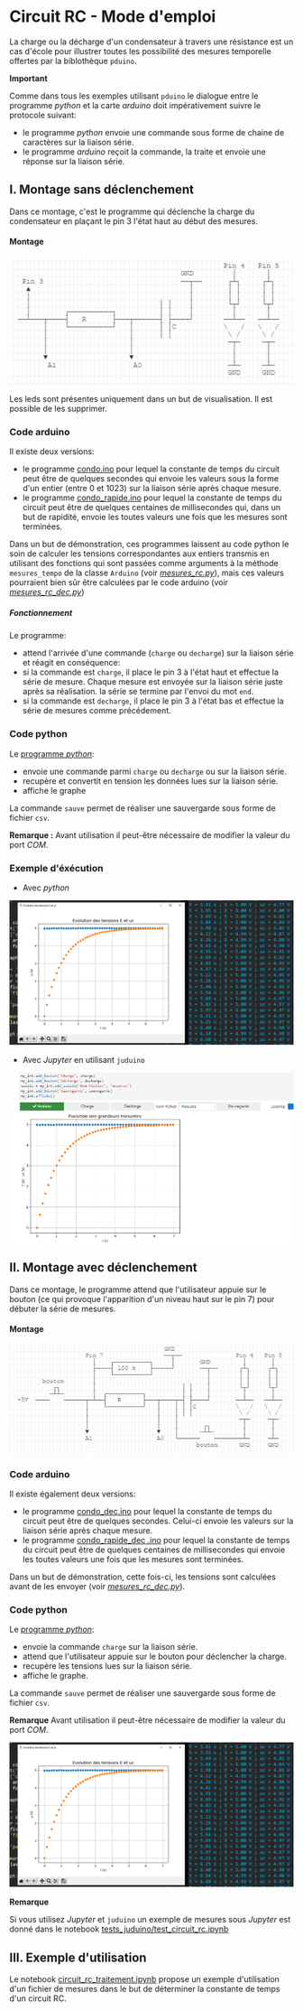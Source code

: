 # Circuit RC - Mode d'emploi

La charge ou la décharge d'un condensateur à travers une résistance est un cas d'école pour illustrer toutes les possibilité des mesures temporelle offertes par la biblothèque `pduino`.

**Important**

Comme dans tous les exemples utilisant `pduino` le dialogue entre le programme _python_ et la carte _arduino_  doit impérativement suivre le protocole suivant:

- le programme _python_ envoie une commande sous forme de chaine de caractères sur la liaison série.
- le programme _arduino_ reçoit la commande, la traite et envoie une réponse sur la liaison série.

## I. Montage sans déclenchement
Dans ce montage, c'est le programme qui déclenche la charge du condensateur en plaçant le pin 3 l'état haut au début des mesures.

#### Montage 

![](data/image_2.png)

Les leds sont présentes uniquement dans un but de visualisation. Il est possible de les supprimer.

### Code arduino

Il existe deux versions:

- le programme  [condo.ino](../../arduino/condo/condo.ino) pour lequel la constante de temps du circuit peut être de quelques secondes qui envoie les valeurs sous la forme d'un entier (entre 0 et 1023) sur la liaison série après chaque mesure.
- le programme  [condo_rapide.ino](../../arduino/condo_rapide/condo_rapide.ino) pour lequel la constante de temps du circuit peut être de quelques centaines de millisecondes qui, dans un but de rapidité, envoie les toutes valeurs une fois que les mesures sont terminées.

Dans un but de démonstration, ces programmes laissent au code python le soin de calculer les tensions correspondantes aux entiers transmis en utilisant des fonctions qui sont passées comme arguments à la méthode `mesures_tempo` de la classe `Arduino` (voir _[mesures_rc.py](../../tests_pduino/mesures_rc.py)_), mais ces valeurs pourraient bien sûr être calculées par le code arduino (voir _[mesures_rc_dec.py](../../tests_pduino/mesures_rc_dec.py)_)

##### Fonctionnement

Le programme:

- attend l'arrivée d'une commande (`charge` ou `decharge`) sur la liaison série et réagit en conséquence:
- si la commande est `charge`, il place le pin 3 à l'état haut et effectue la série de mesure. Chaque mesure est envoyée sur la liaison série juste après sa réalisation. la série se termine par l'envoi du mot `end`.
- si la commande est `decharge`, il place le pin 3 à l'état bas  et effectue la série de mesures comme précédement.

### Code python
Le [programme _python_](../../tests_pduino/mesures_rc.py):
- envoie une commande parmi `charge` ou `decharge` ou sur la liaison série.
- recupère et convertit en tension les données lues sur la liaison série.
- affiche le graphe

La commande `sauve` permet de réaliser une sauvergarde sous forme de fichier `csv`.

**Remarque :** Avant utilisation il peut-être nécessaire de modifier la valeur du port _COM_.

### Exemple d'éxécution
- Avec _python_

<img src='data/image_1.png' style='width:800px'>


- Avec _Jupyter_ en utilisant `juduino`

<img src='data/image_5.png'>

## II. Montage avec déclenchement
Dans ce montage, le programme attend que l'utilisateur appuie sur le bouton (ce qui provoque l'apparition d'un niveau haut sur le pin 7) pour débuter la série de mesures.

#### Montage 

![](data/image_3.png)

### Code arduino

Il existe également deux versions:

- le programme  [condo_dec.ino](../../arduino/condo_dec/condo_dec.ino) pour lequel la constante de temps du circuit peut être de quelques secondes. Celui-ci envoie les valeurs sur la liaison série après chaque mesure.
- le programme  [condo_rapide_dec .ino](../../arduino/condo_rapide_dec/condo_rapide_dec.ino) pour lequel la constante de temps du circuit peut être de quelques centaines de millisecondes qui envoie les toutes valeurs une fois que les mesures sont terminées.

Dans un but de démonstration, cette fois-ci, les tensions sont calculées avant de les envoyer (voir _[mesures_rc_dec.py](../../tests_pduino/mesures_rc_dec.py)_).

### Code python
Le [programme _python_](../../tests_pduino/mesures_rc.py):
- envoie la commande `charge` sur la liaison série.
- attend que l'utilisateur appuie sur le bouton pour déclencher la charge.
- recupère les tensions lues sur la liaison série.
- affiche le graphe.

La commande `sauve` permet de réaliser une sauvergarde sous forme de fichier `csv`.

**Remarque** Avant utilisation il peut-être nécessaire de modifier la valeur du port _COM_.

![](data/image_1.png)

**Remarque**

Si vous utilisez _Jupyter_ et `juduino` un exemple de mesures sous _Jupyter_ est donné dans le notebook [tests_juduino/test_circuit_rc.ipynb](../../tests_juduino/test_circuit_rc.ipynb)


## III. Exemple d'utilisation

Le notebook [circuit_rc_traitement.ipynb](circuit_rc_traitement.ipynb) propose un exemple d'utilisation d'un fichier de mesures dans le but de déterminer la constante de temps d'un circuit RC.